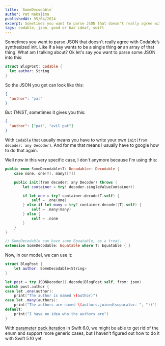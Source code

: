 ```yaml
---
title: `SomeDecodable`
author: Pat Nakajima
publishedAt: 05/04/2024
excerpt: Sometimes you want to parse JSON that doesn't really agree with Codable.
tags: codable, json, good or bad idea?, swift
---
```


Sometimes you want to parse JSON that doesn't really agree with Codable’s synthesized init. Like if a key wants to be a single thing **or** an array of that thing. What am I talking about? Ok let's say you want to parse some JSON into this:

```swift
struct BlogPost: Codable {
  let author: String
}
```

So the JSON you get can look like this:

```json
{
  "author": "pat"
}
```

But _TWIST_, sometimes it gives you this:

```json
{
  "author": ["pat", "evil pat"]
}
```

With `Codable` that usually means you have to write your own `init(from decoder: any Decoder)`. And for me that means I usually have to google how to do that again.

Well now in this very specific case, I don't anymore because I'm using this:

```swift
public enum SomeDecodable<T: Decodable>: Decodable {
	case none, one(T), many([T])

	public init(from decoder: any Decoder) throws {
		let container = try! decoder.singleValueContainer()

		if let one = try? container.decode(T.self) {
			self = .one(one)
		} else if let many = try? container.decode([T].self) {
			self = .many(many)
		} else {
			self = .none
		}
	}
}

// SomeDecodable can have some Equatable, as a treat.
extension SomeDecodable: Equatable where T: Equatable { }
```

Now, in our model, we can use it:

```swift
struct BlogPost {
	let author: SomeDecodable<String>
}

let post = try JSONDecoder().decode(BlogPost.self, from: json)
switch post.author {
case let .one(author):
	print("The author is named \(author)")
case let .many(authors):
	print("The authors are named \(authors.joined(separator: ", "))")
default:
	print("I have no idea who the authors are")
}
```

With [parameter pack iteration](https://www.swift.org/blog/pack-iteration/) in Swift 6.0, we might be able to get rid of the enum and support more generic cases, but I haven't figured out how to do it with Swift 5.10 yet.
